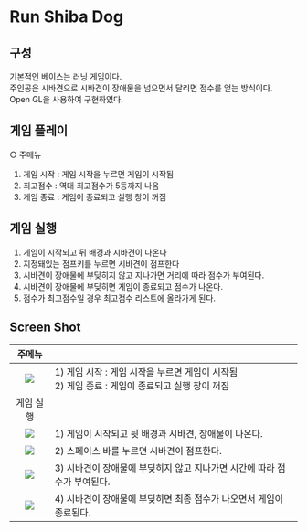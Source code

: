 # Run Shiba Dog

## 구성
기본적인 베이스는 러닝 게임이다.   
주인공은 시바견으로 시바견이 장애물을 넘으면서 달리면 점수를 얻는 방식이다.   
Open GL을 사용하여 구현하였다.   

## 게임 플레이
○ 주메뉴
 1. 게임 시작 : 게임 시작을 누르면 게임이 시작됨
 2. 최고점수 : 역대 최고점수가 5등까지 나옴
 3. 게임 종료 : 게임이 종료되고 실행 창이 꺼짐

## 게임 실행
1. 게임이 시작되고 뒤 배경과 시바견이 나온다
2. 지정돼있는 점프키를 누르면 시바견이 점프한다
3. 시바견이 장애물에 부딪히지 않고 지나가면 거리에 따라 점수가 부여된다.
4. 시바견이 장애물에 부딪히면 게임이 종료되고 점수가 나온다.
5. 점수가 최고점수일 경우 최고점수 리스트에 올라가게 된다. 

## Screen Shot   

| 주메뉴 ||
|:-----------:|-----------------|
|<img src="https://user-images.githubusercontent.com/44607643/103208205-6ae59780-4943-11eb-953e-e6582b829a7d.png">|1) 게임 시작 : 게임 시작을 누르면 게임이 시작됨 <br/>  2) 게임 종료 : 게임이 종료되고 실행 창이 꺼짐|
| 게임 실행 ||
|<img src="https://user-images.githubusercontent.com/44607643/103208313-ab451580-4943-11eb-8346-a738eb956f60.png">|1) 게임이 시작되고 뒷 배경과 시바견, 장애물이 나온다.|
|<img src="https://user-images.githubusercontent.com/44607643/103208314-ac764280-4943-11eb-8e4b-e5561acabe54.png">|2) 스페이스 바를 누르면 시바견이 점프한다.|
|<img src="https://user-images.githubusercontent.com/44607643/103208318-ae400600-4943-11eb-870e-93059e4949ae.png">|3) 시바견이 장애물에 부딪히지 않고 지나가면 시간에 따라 점수가 부여된다.|
|<img src="https://user-images.githubusercontent.com/44607643/103208322-af713300-4943-11eb-95d4-ead948dd31ce.png">|4) 시바견이 장애물에 부딪히면 최종 점수가 나오면서 게임이 종료된다.|